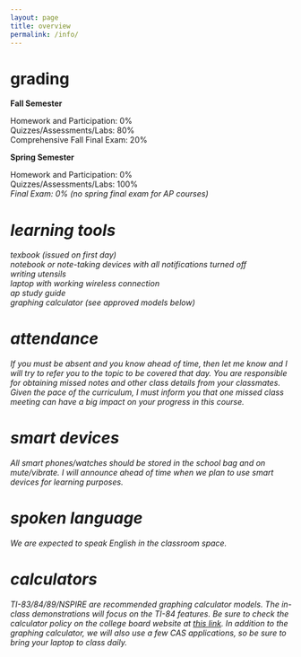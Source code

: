 ```yaml
---
layout: page
title: overview
permalink: /info/
---
```


# grading

<b>Fall Semester</b>

Homework and Participation: 0% <br>
Quizzes/Assessments/Labs: 80%<br>
Comprehensive Fall Final Exam: 20%  <br>

<b>Spring Semester</b>

Homework and Participation: 0% <br>
Quizzes/Assessments/Labs: 100%<i> <br>
Final Exam: 0% <i>(no spring final exam for AP courses)</i>


# learning tools

texbook (issued on first day) <br>
notebook or note-taking devices with all notifications turned off<br>
writing utensils <br>
laptop with working wireless connection <br>
ap study guide <br>
graphing calculator (see approved models below)

# attendance

If you must be absent and you know ahead of time, then let me know and I will try to refer you to the topic to be covered that day. You are responsible for obtaining missed notes and other class details from your classmates. Given the pace of the curriculum, I must inform you that one missed class meeting can have a big impact on your progress in this course.

# smart devices

All smart phones/watches should be stored in the school bag and on mute/vibrate. I will announce ahead of time when we plan to use smart devices for learning purposes.

# spoken language

We are expected to speak English in the classroom space.

# calculators

TI-83/84/89/NSPIRE are recommended graphing calculator models. The in-class demonstrations will focus on the TI-84 features. Be sure to check the calculator policy on the college board website at <a href="https://apstudents.collegeboard.org/exam-policies-guidelines/calculator-policies" target="_blank">this link</a>. In addition to the graphing calculator, we will also use a few CAS applications, so be sure to bring your laptop to class daily.
